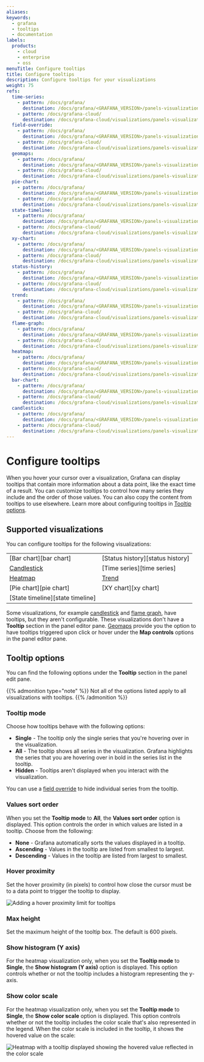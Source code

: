 ```yaml
---
aliases:
keywords:
  - grafana
  - tooltips
  - documentation
labels:
  products:
    - cloud
    - enterprise
    - oss
menuTitle: Configure tooltips
title: Configure tooltips
description: Configure tooltips for your visualizations
weight: 75
refs:
  time-series:
    - pattern: /docs/grafana/
      destination: /docs/grafana/<GRAFANA_VERSION>/panels-visualizations/visualizations/time-series/
    - pattern: /docs/grafana-cloud/
      destination: /docs/grafana-cloud/visualizations/panels-visualizations/visualizations/time-series/
  field-override:
    - pattern: /docs/grafana/
      destination: /docs/grafana/<GRAFANA_VERSION>/panels-visualizations/configure-overrides/
    - pattern: /docs/grafana-cloud/
      destination: /docs/grafana-cloud/visualizations/panels-visualizations/configure-overrides/
  geomaps:
    - pattern: /docs/grafana/
      destination: /docs/grafana/<GRAFANA_VERSION>/panels-visualizations/visualizations/geomap/#tooltip
    - pattern: /docs/grafana-cloud/
      destination: /docs/grafana-cloud/visualizations/panels-visualizations/visualizations/geomap/#tooltip
  pie-chart:
    - pattern: /docs/grafana/
      destination: /docs/grafana/<GRAFANA_VERSION>/panels-visualizations/visualizations/pie-chart/
    - pattern: /docs/grafana-cloud/
      destination: /docs/grafana-cloud/visualizations/panels-visualizations/visualizations/pie-chart/
  state-timeline:
    - pattern: /docs/grafana/
      destination: /docs/grafana/<GRAFANA_VERSION>/panels-visualizations/visualizations/state-timeline/
    - pattern: /docs/grafana-cloud/
      destination: /docs/grafana-cloud/visualizations/panels-visualizations/visualizations/state-timeline/
  xy-chart:
    - pattern: /docs/grafana/
      destination: /docs/grafana/<GRAFANA_VERSION>/panels-visualizations/visualizations/xy-chart/
    - pattern: /docs/grafana-cloud/
      destination: /docs/grafana-cloud/visualizations/panels-visualizations/visualizations/xy-chart/
  status-history:
    - pattern: /docs/grafana/
      destination: /docs/grafana/<GRAFANA_VERSION>/panels-visualizations/visualizations/status-history/
    - pattern: /docs/grafana-cloud/
      destination: /docs/grafana-cloud/visualizations/panels-visualizations/visualizations/status-history/
  trend:
    - pattern: /docs/grafana/
      destination: /docs/grafana/<GRAFANA_VERSION>/panels-visualizations/visualizations/trend/
    - pattern: /docs/grafana-cloud/
      destination: /docs/grafana-cloud/visualizations/panels-visualizations/visualizations/trend/
  flame-graph:
    - pattern: /docs/grafana/
      destination: /docs/grafana/<GRAFANA_VERSION>/panels-visualizations/visualizations/flame-graph/
    - pattern: /docs/grafana-cloud/
      destination: /docs/grafana-cloud/visualizations/panels-visualizations/visualizations/flame-graph/
  heatmap:
    - pattern: /docs/grafana/
      destination: /docs/grafana/<GRAFANA_VERSION>/panels-visualizations/visualizations/heatmap/
    - pattern: /docs/grafana-cloud/
      destination: /docs/grafana-cloud/visualizations/panels-visualizations/visualizations/heatmap/
  bar-chart:
    - pattern: /docs/grafana/
      destination: /docs/grafana/<GRAFANA_VERSION>/panels-visualizations/visualizations/bar-chart/
    - pattern: /docs/grafana-cloud/
      destination: /docs/grafana-cloud/visualizations/panels-visualizations/visualizations/bar-chart/
  candlestick:
    - pattern: /docs/grafana/
      destination: /docs/grafana/<GRAFANA_VERSION>/panels-visualizations/visualizations/candlestick/
    - pattern: /docs/grafana-cloud/
      destination: /docs/grafana-cloud/visualizations/panels-visualizations/visualizations/candlestick/
---
```


# Configure tooltips

When you hover your cursor over a visualization, Grafana can display tooltips that contain more information about a data point, like the exact time of a result. You can customize tooltips to control how many series they include and the order of those values. You can also copy the content from tooltips to use elsewhere. Learn more about configuring tooltips in [Tooltip options](#tooltip-options).

## Supported visualizations

You can configure tooltips for the following visualizations:

|                                  |                                  |
| -------------------------------- | -------------------------------- |
| [Bar chart][bar chart]           | [Status history][status history] |
| [Candlestick](ref:candlestick)       | [Time series][time series]       |
| [Heatmap](ref:heatmap)               | [Trend](ref:trend)                   |
| [Pie chart][pie chart]           | [XY chart][xy chart]             |
| [State timeline][state timeline] |                                  |

Some visualizations, for example [candlestick](ref:candlestick) and [flame graph](ref:flame-graph), have tooltips, but they aren't configurable. These visualizations don't have a **Tooltip** section in the panel editor pane. [Geomaps](ref:geomaps) provide you the option to have tooltips triggered upon click or hover under the **Map controls** options in the panel editor pane.

<!-- if we add documentation for treemap, some info will need to be added in the paragraph above -->

## Tooltip options

You can find the following options under the **Tooltip** section in the panel edit pane.

{{% admonition type="note" %}}
Not all of the options listed apply to all visualizations with tooltips.
{{% /admonition %}}

### Tooltip mode

Choose how tooltips behave with the following options:

- **Single** - The tooltip only the single series that you're hovering over in the visualization.
- **All** - The tooltip shows all series in the visualization. Grafana highlights the series that you are hovering over in bold in the series list in the tooltip.
- **Hidden** - Tooltips aren't displayed when you interact with the visualization.

You can use a [field override](ref:field-override) to hide individual series from the tooltip.

### Values sort order

When you set the **Tooltip mode** to **All**, the **Values sort order** option is displayed. This option controls the order in which values are listed in a tooltip. Choose from the following:

- **None** - Grafana automatically sorts the values displayed in a tooltip.
- **Ascending** - Values in the tooltip are listed from smallest to largest.
- **Descending** - Values in the tooltip are listed from largest to smallest.

### Hover proximity

Set the hover proximity (in pixels) to control how close the cursor must be to a data point to trigger the tooltip to display.

![Adding a hover proximity limit for tooltips](/media/docs/grafana/gif-grafana-10-4-hover-proximity.gif)

### Max height

Set the maximum height of the tooltip box. The default is 600 pixels.

### Show histogram (Y axis)

For the heatmap visualization only, when you set the **Tooltip mode** to **Single**, the **Show histogram (Y axis)** option is displayed. This option controls whether or not the tooltip includes a histogram representing the y-axis.

### Show color scale

For the heatmap visualization only, when you set the **Tooltip mode** to **Single**, the **Show color scale** option is displayed. This option controls whether or not the tooltip includes the color scale that's also represented in the legend. When the color scale is included in the tooltip, it shows the hovered value on the scale:

![Heatmap with a tooltip displayed showing the hovered value reflected in the color scale](/media/docs/grafana/panels-visualizations/screenshot-heatmap-tooltip-color-scale-v11.0.png)

